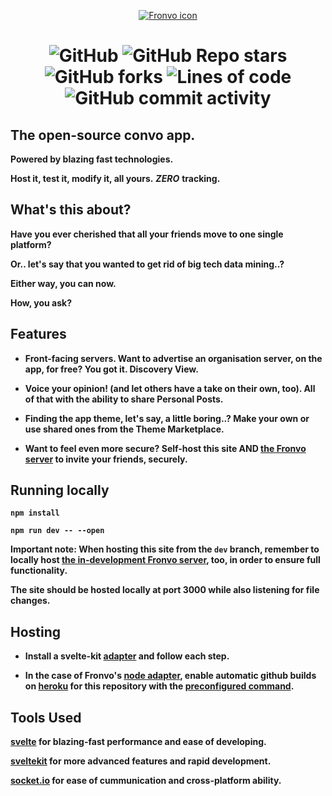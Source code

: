 <p align='center'><a href='https://fronvo.herokuapp.com'><img src='https://i.ibb.co/Bs9YW3c/fronvo-favicon.png' alt='Fronvo icon'><a/></p>

<h1 style='text-align: center;'>

![GitHub](https://img.shields.io/github/license/fronvo/fronvo-site?style=for-the-badge) ![GitHub Repo stars](https://img.shields.io/github/stars/fronvo/fronvo-site?style=for-the-badge) ![GitHub forks](https://img.shields.io/github/forks/fronvo/fronvo-site?style=for-the-badge) ![Lines of code](https://img.shields.io/tokei/lines/github/fronvo/fronvo-site?style=for-the-badge) ![GitHub commit activity](https://img.shields.io/github/commit-activity/m/fronvo/fronvo-site?style=for-the-badge)</h1>

## The open-source convo app.

**Powered by blazing fast technologies.**

**Host it, test it, modify it, all yours.** ***ZERO*** **tracking.**

## What's this about?

**Have you ever cherished that all your friends move to one single platform?**

**Or.. let's say that you wanted to get rid of big tech data mining..?**

**Either way, you can now.**

**How, you ask?**

## Features

- **Front-facing servers. Want to advertise an organisation server, on the app, for free? You got it. Discovery View.**

- **Voice your opinion! (and let others have a take on their own, too). All of that with the ability to share Personal Posts.**

- **Finding the app theme, let's say, a little boring..? Make your own or use shared ones from the Theme Marketplace.**

- **Want to feel even more secure? Self-host this site AND [the Fronvo server](https://github.com/fronvo/fronvo) to invite your friends, securely.**

## Running locally

**```npm install```**

**```npm run dev -- --open```**

**Important note: When hosting this site from the ```dev``` branch, remember to locally host [the in-development Fronvo server](https://github.com/Fronvo/fronvo/tree/dev), too, in order to ensure full functionality.**

**The site should be hosted locally at port 3000 while also listening for file changes.**

## Hosting

- **Install a svelte-kit [adapter](https://kit.svelte.dev/docs#adapters) and follow each step.**

- **In the case of Fronvo's [node adapter](https://github.com/sveltejs/kit/tree/master/packages/adapter-node), enable automatic github builds on [heroku](https://heroku.com) for this repository with the [preconfigured command](https://github.com/Fronvo/fronvo/blob/master/Procfile).**

## Tools Used

**[svelte](https://svelte.dev/) for blazing-fast performance and ease of developing.**

**[sveltekit](https://kit.svelte.dev/) for more advanced features and rapid development.**

**[socket.io](https://socket.io/) for ease of cummunication and cross-platform ability.**
